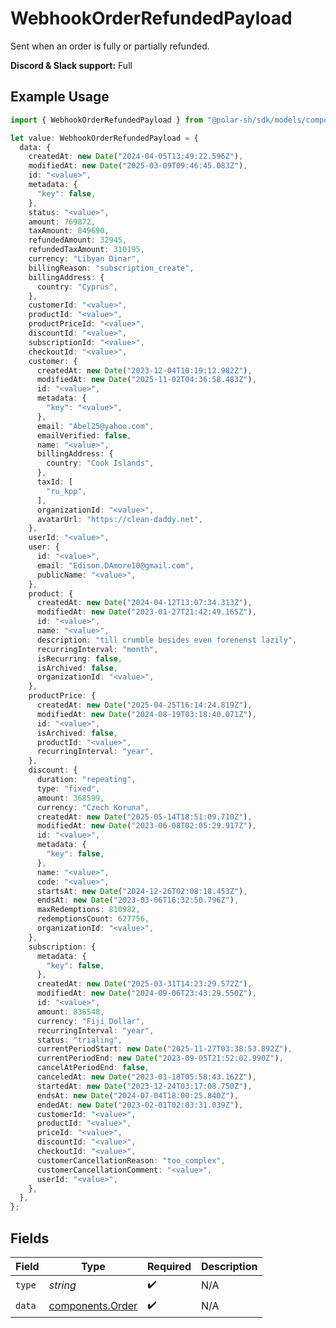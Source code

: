 # WebhookOrderRefundedPayload

Sent when an order is fully or partially refunded.

**Discord & Slack support:** Full

## Example Usage

```typescript
import { WebhookOrderRefundedPayload } from "@polar-sh/sdk/models/components/webhookorderrefundedpayload.js";

let value: WebhookOrderRefundedPayload = {
  data: {
    createdAt: new Date("2024-04-05T13:49:22.596Z"),
    modifiedAt: new Date("2025-03-09T09:46:45.083Z"),
    id: "<value>",
    metadata: {
      "key": false,
    },
    status: "<value>",
    amount: 769872,
    taxAmount: 849690,
    refundedAmount: 32945,
    refundedTaxAmount: 310195,
    currency: "Libyan Dinar",
    billingReason: "subscription_create",
    billingAddress: {
      country: "Cyprus",
    },
    customerId: "<value>",
    productId: "<value>",
    productPriceId: "<value>",
    discountId: "<value>",
    subscriptionId: "<value>",
    checkoutId: "<value>",
    customer: {
      createdAt: new Date("2023-12-04T10:19:12.982Z"),
      modifiedAt: new Date("2025-11-02T04:36:58.483Z"),
      id: "<value>",
      metadata: {
        "key": "<value>",
      },
      email: "Abel25@yahoo.com",
      emailVerified: false,
      name: "<value>",
      billingAddress: {
        country: "Cook Islands",
      },
      taxId: [
        "ru_kpp",
      ],
      organizationId: "<value>",
      avatarUrl: "https://clean-daddy.net",
    },
    userId: "<value>",
    user: {
      id: "<value>",
      email: "Edison.DAmore10@gmail.com",
      publicName: "<value>",
    },
    product: {
      createdAt: new Date("2024-04-12T13:07:34.313Z"),
      modifiedAt: new Date("2023-01-27T21:42:49.165Z"),
      id: "<value>",
      name: "<value>",
      description: "till crumble besides even forenenst lazily",
      recurringInterval: "month",
      isRecurring: false,
      isArchived: false,
      organizationId: "<value>",
    },
    productPrice: {
      createdAt: new Date("2025-04-25T16:14:24.819Z"),
      modifiedAt: new Date("2024-08-19T03:18:40.071Z"),
      id: "<value>",
      isArchived: false,
      productId: "<value>",
      recurringInterval: "year",
    },
    discount: {
      duration: "repeating",
      type: "fixed",
      amount: 368599,
      currency: "Czech Koruna",
      createdAt: new Date("2025-05-14T18:51:09.710Z"),
      modifiedAt: new Date("2023-06-08T02:05:29.917Z"),
      id: "<value>",
      metadata: {
        "key": false,
      },
      name: "<value>",
      code: "<value>",
      startsAt: new Date("2024-12-26T02:08:18.453Z"),
      endsAt: new Date("2023-03-06T16:32:50.796Z"),
      maxRedemptions: 810982,
      redemptionsCount: 627756,
      organizationId: "<value>",
    },
    subscription: {
      metadata: {
        "key": false,
      },
      createdAt: new Date("2025-03-31T14:23:29.572Z"),
      modifiedAt: new Date("2024-09-06T23:43:29.550Z"),
      id: "<value>",
      amount: 836548,
      currency: "Fiji Dollar",
      recurringInterval: "year",
      status: "trialing",
      currentPeriodStart: new Date("2025-11-27T03:38:53.892Z"),
      currentPeriodEnd: new Date("2023-09-05T21:52:02.990Z"),
      cancelAtPeriodEnd: false,
      canceledAt: new Date("2023-01-18T05:58:43.162Z"),
      startedAt: new Date("2023-12-24T03:17:08.750Z"),
      endsAt: new Date("2024-07-04T18:00:25.840Z"),
      endedAt: new Date("2023-02-01T02:03:31.039Z"),
      customerId: "<value>",
      productId: "<value>",
      priceId: "<value>",
      discountId: "<value>",
      checkoutId: "<value>",
      customerCancellationReason: "too_complex",
      customerCancellationComment: "<value>",
      userId: "<value>",
    },
  },
};
```

## Fields

| Field                                                | Type                                                 | Required                                             | Description                                          |
| ---------------------------------------------------- | ---------------------------------------------------- | ---------------------------------------------------- | ---------------------------------------------------- |
| `type`                                               | *string*                                             | :heavy_check_mark:                                   | N/A                                                  |
| `data`                                               | [components.Order](../../models/components/order.md) | :heavy_check_mark:                                   | N/A                                                  |